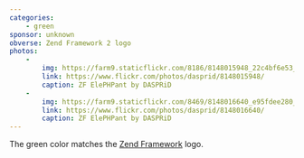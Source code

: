 ```yaml
---
categories:
    - green
sponsor: unknown
obverse: Zend Framework 2 logo
photos:
    -
        img: https://farm9.staticflickr.com/8186/8148015948_22c4bf6e53_n.jpg
        link: https://www.flickr.com/photos/dasprid/8148015948/
        caption: ZF ElePHPant by DASPRiD
    -
        img: https://farm9.staticflickr.com/8469/8148016640_e95fdee280_n.jpg
        link: https://www.flickr.com/photos/dasprid/8148016640/
        caption: ZF ElePHPant by DASPRiD
---
```


The green color matches the [Zend Framework](http://framework.zend.com/) logo.
